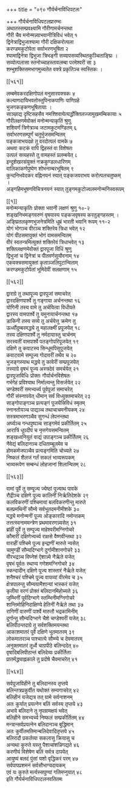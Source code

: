 +++
title = "०९० गौर्यर्चनाविधिपटलः"

+++
गौर्यर्चनाविधिपटलप्रारम्भः  
अथातस्सम्प्रवक्ष्यामि गौरीणामर्चनन्तथा  
गौरी चैव मनोन्मन्न्याभवानीत्रिविधं भवेत् १  
द्विनेत्राद्विभुजाश्यामा गौरी दक्षिकरोत्पला  
करण्डमकुटोपेता सर्वाभरणभूषिता २  
श्यामाद्विनेत्रा द्विभुजा त्रिभङ्गी सव्यापसव्यस्थितकुञ्चिताङ्घ्रिः ।  
सव्योत्पलासा स्तनोच्चाहस्तावलम्बा परमेश्वरी सा ३  
शम्भुशक्तिसमभागमुच्यतेत वक्त्रे प्रकृतिञ्च स्वस्तिकः ।  

[[५६१]]  

लम्बमेवकरदक्षिणोपलं मनुसारवक्त्रकः ४  
कल्याणदायिभवतोस्तुपिनाकपाणिः पाणिग्रहे  
भुजगकङ्कणभूषितायाः ।  
साञ्छाद्य दृष्टिसहसैव नमश्शिवायेत्यर्द्धोक्तिलज्जामुखमम्बिकायाः ५  
गौरीलक्षणमेवोक्तं मनोन्मन्याकृतिं श्रुणु  
शशिवर्णं त्रिणेत्रञ्च जटामकुटमण्डितम् ६  
सर्वाभरणसम्पूर्णं चतुर्भुजसमन्वितम्  
पङ्कजाभयदक्षे तु वरदोत्पलं वामके ७  
अथवा कटकं वापि द्विहस्तं वा विशेषतः  
उत्पलं सव्यहस्ते तु वामहस्तं प्रलम्बयेत् ८  
इन्दुशेखरसंयुक्तं नक्रकुण्डलधारिणम्  
वालिकाकर्णपुष्पेण शोभनाम्बरभूषितम् ९  
कुन्दनिभवेदकर वह्निनयनं स्यात् पङ्कजवराभय करोत्पलचतुष्कम्  
।  
अङ्गहिमभूषणविचित्रनयनं स्यात् तुङ्गमकुटोज्वलमनोन्मनिस्वरूपम्  

[[१]]  
मनोन्मन्याकृतिः प्रोक्ता भवानी लक्षणं श्रुणु १०-२  
शङ्खनिभमङ्गवरुणं वृषयास्य पङ्कजवृषस्य करतुङ्गहस्तम् ।  
अङ्घ्रितलकृष्णभुजनेत्रमिति धूम्रं भारती भवानि रूपम् ११-२  
योगं भोगञ्च वीरञ्च शक्तिरेव त्रिधा भवेत् १२  
योगं पीठसमायुक्तं भोगं वामसमन्वितम्  
वीरं स्वतन्त्रमित्युक्तं शक्तिरेवं त्रिधाभवेत् १३  
शक्तिलक्षणमेवोक्तं द्वारपूजा विधिं श्रुणु  
द्विभुजां च द्विनेत्रां च पीतवर्णसुयौवनाम् १४  
एकवक्त्रसमायुक्तां कृताञ्जलिपुटान्विताम्  
करण्डमकुटोपेतां भूमिदेवीं सलक्षणाम् १५  

[[५६२]]  

द्वाराग्रे तु तथापूज्य द्वारपूजां समाचरेत्  
द्वारदक्षिणपार्श्वे तु गङ्गाया अर्चनन्तथा १६  
योगिनी तस्य वामे तु अर्चयित्वा विधीयते  
द्वारस्य वामपार्श्वे तु यमुनायार्चनन्तथा १७  
डाकिनी तस्य सव्ये तु अर्चयेत्तु क्रमेण तु  
ऊर्ध्वोदुम्बरमद्ध्ये तु महालक्ष्मीं प्रपूजयेत् १८  
तस्य दक्षिणपार्श्वे तु नर्मदायास्तु चार्चनम्  
सरस्वतीं वामपार्श्वे पतङ्गोपरिपूजयेत् १९  
दक्षिणे तु कवाटस्य सिन्धूमपिसुपूजयेत्  
कवाटवामे सम्पूज्य गोदावरीं तथैव च २०  
भुजङ्गस्याथ मद्ध्ये तु कावेरीं सम्प्रपूजयेत्  
तस्याग्रे वृषभं पूज्य अस्त्रदेवं समर्चयेत् २१  
द्वारपूजाविधिः प्रोक्तः गौर्यार्चनविशेषतः  
गर्भगेहं प्रविश्याथ निर्माल्यन्तु विसर्जयेत् २२  
चण्डेश्वरीं समभ्यर्च्य पूर्वपूजां समाचरेत्  
गौरीं संस्नापयेत् धीमान् सर्वं विध्युक्तमाचरेत् २३  
साङ्गोपाङ्गञ्च प्रत्यङ्गं पूजयेत्त्रिविधं स्मृतम्  
स्नानतोयञ्च पाद्यञ्च तथाचाचमनीयकम् २४  
सस्त्रमाभरणञ्चैव सुगन्धं लेपनन्तथा  
अर्घ्यञ्च गन्धपुष्पञ्च साङ्गमेवं प्रकीर्तितम् २५  
आरात्रिं धूपदीपं च नृत्तगेयसमन्वितम्  
शङ्खध्वनियुतं वाद्यं उपाङ्गञ्च प्रकीर्तितम् २६  
नैवेद्यं बलिदानञ्च दधिताम्बूलमेव च  
होमकर्मजपञ्चैव प्रत्यङ्गमिति चोच्यते २७  
निष्कलं शैलजं गर्तं सकलं भाव्यरूपकम्  
भाव्यरूपेण सम्बन्धं लोहजानां शिलान्वितम् २८  

[[५६३]]  

वामां पूर्वे तु सम्पूज्य ज्येष्ठां पूज्याथ पावके  
रौद्रीञ्च दक्षिणे पूज्य कालिनीं निर्ऋतिदेशके २९  
कलविकरणीं पश्चिमायां बलविकरणीन्तु मारुते  
बलप्रमथिनीं सौम्ये सर्वभूतदमनीमीशके ३०  
मद्ध्ये मनोन्मनीं पूज्य ओङ्कारादि नमोन्तकम्  
तत्तत्स्वनाममन्त्रेण प्रथमावरणन्न्यसेत् ३१  
ब्रांहीं पूर्वे तु सम्पूज्य माहेश्वरीमग्निगोचरे  
कौमारीं दक्षिणेभ्यर्च्य राक्षसे वैष्णवीन्तथा ३२  
वाराहीं पश्चिमे पूज्य इन्द्राणीं मारुते न्यसेत्  
चामुण्डीं सौम्यदिग्भागे दुर्गामीशानगोचरे ३३  
वीरभद्रञ्च विघ्नेशं ऐशान्न्ये नैर्ऋते यजेत्  
वृषभं पूर्वतः स्थाप्य गणेशमग्निगोचरे ३४  
स्कन्दादीन् दक्षिणे पूज्य शास्तारं नैर्ऋते यजेत्  
शनैश्चरं पश्चिमे पूज्य वायव्यां वीरमेव च ३५  
क्षेत्रपालन्तु सौम्ययामैशान्यां भास्करं यजेत्  
कृतीया वरणं प्रोक्तं बलिदानमिहोच्यते ३६  
जृम्भिनीं पूर्वदिग्भागे स्तम्भिनीमग्निगोचरे  
शान्तिमोहिनिदाक्षिण्ये हेतिनीं नैर्ऋते तथा ३७  
रागिणीं वारुणीं पार्श्वे मारुतौ भद्रकामिनीम्  
दुर्गान्तु सौम्यदिग्भागे चैशे चण्डेश्वरीं यजेत् ३८  
बलिपीठन्तदाग्रे तु सर्वशक्तिमयन्तथा  
आकाशमातरं पूर्वे दक्षिणे भूतमातरम् ३९  
लोकमातरञ्च पाश्चात्ये सौम्म्ये च देवमातरम्  
अनुक्तमातरं तूर्ध्वे चाग्रपीठे बलिन्ददेत् ४०  
वृषादिबलिपीठान्तं बलिदेव्यः प्रकीर्तिताः  
प्रातर्मद्ध्याह्नकाले तु प्रदोषे चैवमाचरेत् ४१  

[[५६४]]  

सर्वपूजाविहीने तु बलिदानस्य तृप्तये  
बलिन्तत्रप्रकुर्वीत यथोक्तं सम्यगाचरेत् ४२  
बलिहीनं यजेद्यत्र तत् ग्रामे सर्वनाशनम्  
अतः कुर्यात् प्रयत्नेन बलिं सर्वस्य तृप्तये ४३  
अभावे बलिदाने तु नृपग्रामक्षयं भवेत्  
बलिहीने समभ्यर्च्य निष्फलं सम्प्रकीर्तितम् ४४  
मन्त्रान्सर्वप्रयत्नेन बलिदानञ्च बुद्धिमान्  
अतः कुर्वीतमतिमान्बलिदेवादितृप्तये ४५  
बलिरादौ प्रकर्तव्या सकलासु क्रियासु च  
अन्यथा कुरुते यस्तु पैशाचांशन्निगद्यते ४६  
करणीयं विशेषेण बलिं सर्वत्र दापयेत्  
आयुष्यं बलदं पुंसां यशो वृद्धिकरं परम् ४७  
सर्वपापप्रशमनं सर्वसौभाग्यदायकम्  
एवं यः कुरुते मर्त्यस्सपुण्यां गतिमप्नुयात् ४८  
इति गौर्यर्चनाविधिपटलनवतितमः  
